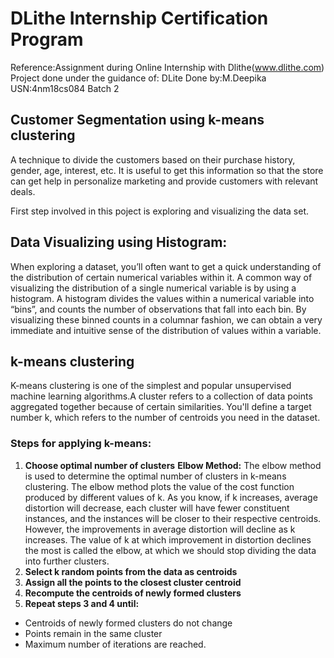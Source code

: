 # DLithe Internship Certification Program
Reference:Assignment during Online Internship with Dlithe(www.dlithe.com)
Project done under the guidance of: DLite
Done by:M.Deepika     USN:4nm18cs084
Batch 2

## Customer Segmentation using k-means clustering
A technique to divide the customers based on their purchase history, gender, age, interest, etc. It is useful to get this information so that the store can get help in personalize marketing and provide customers with relevant deals.

First step involved in this poject is exploring and visualizing the data set.

## Data Visualizing using Histogram:
When exploring a dataset, you’ll often want to get a quick understanding of the distribution of certain numerical variables within it.
 A common way of visualizing the distribution of a single numerical variable is by using a histogram. 
A histogram divides the values within a numerical variable into “bins”, and counts the number of observations that fall into each bin.
 By visualizing these binned counts in a columnar fashion, we can obtain a very immediate and intuitive sense of the distribution of values within a variable.
 
## k-means clustering
K-means clustering is one of the simplest and popular unsupervised machine learning algorithms.A cluster refers to a collection of data points aggregated together because of certain similarities. You'll define a target number k, which refers to the number of centroids you need in the dataset.

### Steps for applying k-means:
1. **Choose optimal number of clusters**
**Elbow Method:**
The elbow method is used to determine the optimal number of clusters in k-means clustering. The elbow method plots the value of the cost function produced by different values of k.
 As you know, if k increases, average distortion will decrease, each cluster will have fewer constituent instances, and the instances will be closer to their respective centroids.
 However, the improvements in average distortion will decline as k increases.
 The value of k at which improvement in distortion declines the most is called the elbow, at which we should stop dividing the data into further clusters.
2. **Select k random points from the data as centroids**
3. **Assign all the points to the closest cluster centroid**
4. **Recompute the centroids of newly formed clusters**
5. **Repeat steps 3 and 4 until:**
* Centroids of newly formed clusters do not change
* Points remain in the same cluster
* Maximum number of iterations are reached.











